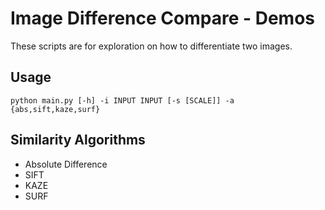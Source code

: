 # Image Difference Compare - Demos  

These scripts are for exploration on how to differentiate two images.

## Usage
`python main.py [-h] -i INPUT INPUT [-s [SCALE]] -a {abs,sift,kaze,surf}`

## Similarity Algorithms
* Absolute Difference 
* SIFT
* KAZE
* SURF
